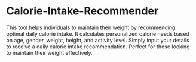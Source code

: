 # Calorie-Intake-Recommender
This tool helps individuals to maintain their weight by recommending optimal daily calorie intake. It calculates personalized calorie needs based on age, gender, weight, height, and activity level. Simply input your details to receive a daily calorie intake recommendation. Perfect for those looking to maintain their weight effectively. 
